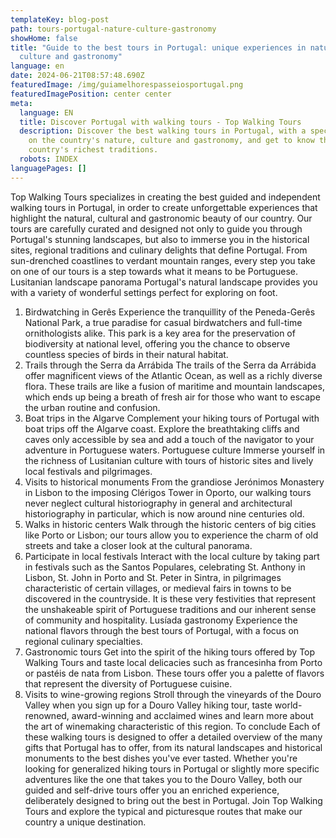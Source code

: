 ```yaml
---
templateKey: blog-post
path: tours-portugal-nature-culture-gastronomy
showHome: false
title: "Guide to the best tours in Portugal: unique experiences in nature,
  culture and gastronomy"
language: en
date: 2024-06-21T08:57:48.690Z
featuredImage: /img/guiamelhorespasseiosportugal.png
featuredImagePosition: center center
meta:
  language: EN
  title: Discover Portugal with walking tours - Top Walking Tours
  description: Discover the best walking tours in Portugal, with a special focus
    on the country's nature, culture and gastronomy, and get to know the
    country's richest traditions.
  robots: INDEX
languagePages: []
---
```



Top Walking Tours specializes in creating the best guided and independent walking tours in Portugal, in order to create unforgettable experiences that highlight the natural, cultural and gastronomic beauty of our country.
Our tours are carefully curated and designed not only to guide you through Portugal's stunning landscapes, but also to immerse you in the historical sites, regional traditions and culinary delights that define Portugal.
From sun-drenched coastlines to verdant mountain ranges, every step you take on one of our tours is a step towards what it means to be Portuguese.
Lusitanian landscape panorama
Portugal's natural landscape provides you with a variety of wonderful settings perfect for exploring on foot.

1. Birdwatching in Gerês
   Experience the tranquillity of the Peneda-Gerês National Park, a true paradise for casual birdwatchers and full-time ornithologists alike.
   This park is a key area for the preservation of biodiversity at national level, offering you the chance to observe countless species of birds in their natural habitat.
2. Trails through the Serra da Arrábida
   The trails of the Serra da Arrábida offer magnificent views of the Atlantic Ocean, as well as a richly diverse flora.
   These trails are like a fusion of maritime and mountain landscapes, which ends up being a breath of fresh air for those who want to escape the urban routine and confusion.
3. Boat trips in the Algarve
   Complement your hiking tours of Portugal with boat trips off the Algarve coast.
   Explore the breathtaking cliffs and caves only accessible by sea and add a touch of the navigator to your adventure in Portuguese waters.
   Portuguese culture
   Immerse yourself in the richness of Lusitanian culture with tours of historic sites and lively local festivals and pilgrimages.
4. Visits to historical monuments
   From the grandiose Jerónimos Monastery in Lisbon to the imposing Clérigos Tower in Oporto, our walking tours never neglect cultural historiography in general and architectural historiography in particular, which is now around nine centuries old.
5. Walks in historic centers
   Walk through the historic centers of big cities like Porto or Lisbon; our tours allow you to experience the charm of old streets and take a closer look at the cultural panorama.
6. Participate in local festivals
   Interact with the local culture by taking part in festivals such as the Santos Populares, celebrating St. Anthony in Lisbon, St. John in Porto and St. Peter in Sintra, in pilgrimages characteristic of certain villages, or medieval fairs in towns to be discovered in the countryside.
   It is these very festivities that represent the unshakeable spirit of Portuguese traditions and our inherent sense of community and hospitality.
   Lusíada gastronomy
   Experience the national flavors through the best tours of Portugal, with a focus on regional culinary specialties.
7. Gastronomic tours
   Get into the spirit of the hiking tours offered by Top Walking Tours and taste local delicacies such as francesinha from Porto or pastéis de nata from Lisbon.
   These tours offer you a palette of flavors that represent the diversity of Portuguese cuisine.
8. Visits to wine-growing regions
   Stroll through the vineyards of the Douro Valley when you sign up for a Douro Valley hiking tour, taste world-renowned, award-winning and acclaimed wines and learn more about the art of winemaking characteristic of this region.
   To conclude
   Each of these walking tours is designed to offer a detailed overview of the many gifts that Portugal has to offer, from its natural landscapes and historical monuments to the best dishes you've ever tasted.
   Whether you're looking for generalized hiking tours in Portugal or slightly more specific adventures like the one that takes you to the Douro Valley, both our guided and self-drive tours offer you an enriched experience, deliberately designed to bring out the best in Portugal.
   Join Top Walking Tours and explore the typical and picturesque routes that make our country a unique destination.